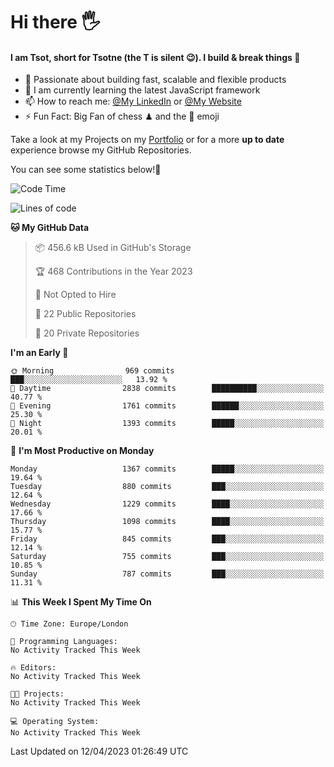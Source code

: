 # Hi there :raised_hand_with_fingers_splayed:
#### I am Tsot, short for Tsotne (the T is silent :wink:). I build & break things :space_invader:
- :telescope: Passionate about building fast, scalable and flexible products
- :seedling: I am currently learning the latest JavaScript framework 
- :mailbox: How to reach me: [@My LinkedIn](https://www.linkedin.com/in/tsotne-gvadzabia/) or [@My Website](https://tsotne.co.uk/contact)
- :zap: Fun Fact: Big Fan of chess ♟ and the 👾 emoji

Take a look at my Projects on my [Portfolio](https://tsotne.co.uk/) or for a more **up to date** experience browse my GitHub Repositories.

You can see some statistics below!:space_invader:
<!--START_SECTION:waka-->
![Code Time](http://img.shields.io/badge/Code%20Time-761%20hrs%202%20mins-blue)

![Lines of code](https://img.shields.io/badge/From%20Hello%20World%20I%27ve%20Written-4.4%20million%20lines%20of%20code-blue)

**🐱 My GitHub Data** 

> 📦 456.6 kB Used in GitHub's Storage 
 > 
> 🏆 468 Contributions in the Year 2023
 > 
> 🚫 Not Opted to Hire
 > 
> 📜 22 Public Repositories 
 > 
> 🔑 20 Private Repositories 
 > 
**I'm an Early 🐤** 

```text
🌞 Morning                969 commits         ███░░░░░░░░░░░░░░░░░░░░░░   13.92 % 
🌆 Daytime                2838 commits        ██████████░░░░░░░░░░░░░░░   40.77 % 
🌃 Evening                1761 commits        ██████░░░░░░░░░░░░░░░░░░░   25.30 % 
🌙 Night                  1393 commits        █████░░░░░░░░░░░░░░░░░░░░   20.01 % 
```
📅 **I'm Most Productive on Monday** 

```text
Monday                   1367 commits        █████░░░░░░░░░░░░░░░░░░░░   19.64 % 
Tuesday                  880 commits         ███░░░░░░░░░░░░░░░░░░░░░░   12.64 % 
Wednesday                1229 commits        ████░░░░░░░░░░░░░░░░░░░░░   17.66 % 
Thursday                 1098 commits        ████░░░░░░░░░░░░░░░░░░░░░   15.77 % 
Friday                   845 commits         ███░░░░░░░░░░░░░░░░░░░░░░   12.14 % 
Saturday                 755 commits         ███░░░░░░░░░░░░░░░░░░░░░░   10.85 % 
Sunday                   787 commits         ███░░░░░░░░░░░░░░░░░░░░░░   11.31 % 
```


📊 **This Week I Spent My Time On** 

```text
🕑︎ Time Zone: Europe/London

💬 Programming Languages: 
No Activity Tracked This Week

🔥 Editors: 
No Activity Tracked This Week

🐱‍💻 Projects: 
No Activity Tracked This Week

💻 Operating System: 
No Activity Tracked This Week
```


 Last Updated on 12/04/2023 01:26:49 UTC
<!--END_SECTION:waka-->
